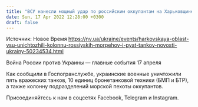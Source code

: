 ```yaml
---
title: "ВСУ нанесли мощный удар по российским оккупантам на Харьковщине: уничтожена колонна морпехов и пять вражеских танков"
date: Sun, 17 Apr 2022 12:28:00 +0300
draft: false
---
```

Источник: Новое Время https://nv.ua/ukraine/events/harkovskaya-oblast-vsu-unichtozhili-kolonnu-rossiyskih-morpehov-i-pyat-tankov-novosti-ukrainy-50234534.html


Война России против Украины — главные события 17 апреля

Как сообщили в Госпогранслужбе, украинские военные уничтожили пять вражеских танков, 10 единиц бронетанковой техники (БМП и БТР), а также колонну подразделений морской пехоты оккупантов.

Присоединяйтесь к нам в соцсетях Facebook, Telegram и Instagram.

